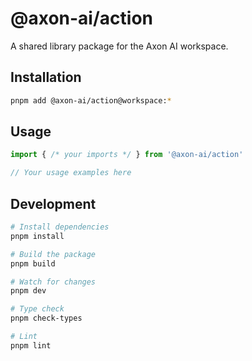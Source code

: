 # @axon-ai/action

A shared library package for the Axon AI workspace.

## Installation

```bash
pnpm add @axon-ai/action@workspace:*
```

## Usage

```typescript
import { /* your imports */ } from '@axon-ai/action'

// Your usage examples here
```

## Development

```bash
# Install dependencies
pnpm install

# Build the package
pnpm build

# Watch for changes
pnpm dev

# Type check
pnpm check-types

# Lint
pnpm lint
```
